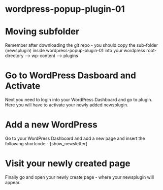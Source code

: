 # wordpress-popup-plugin-01

# Moving subfolder 
Remember after downloading the git repo - you should copy the sub-folder (newsplugin) inside wordpress-popup-plugin-01 into your wordpress root-directory --> wp-content --> plugins

# Go to WordPress Dasboard and Activate
Next you need to login into your WordPress Dashboard and go to plugin. Here you will have to activate your newly added newsplugin.

# Add a new WordPress 
Go to your WordPress Dashboard and add a new page and insert the following shortcode - [show_newsletter]

# Visit your newly created page
Finally go and open your newly create page - where your newsplugin will appear.
